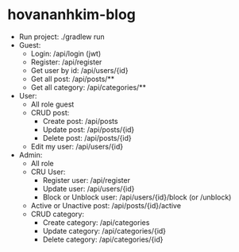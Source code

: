 # hovananhkim-blog
- Run project: ./gradlew run
- Guest: 
  - Login: /api/login (jwt) 
  - Register: /api/register
  - Get user by id: /api/users/{id} 
  - Get all post: /api/posts/** 
  - Get all category: /api/categories/**
- User:
  - All role guest
  - CRUD post:
    - Create post: /api/posts
    - Update post: /api/posts/{id}
    - Delete post: /api/posts/{id}
  - Edit my user: /api/users/{id}
- Admin:
  - All role
  - CRU User:
    - Register user: /api/register
    - Update user: /api/users/{id}
    - Block or Unblock user: /api/users/{id}/block (or /unblock)
  - Active or Unactive post: /api/posts/{id}/active
  - CRUD category:
    - Create category: /api/categories
    - Update category: /api/categories/{id}
    - Delete category: /api/categories/{id}